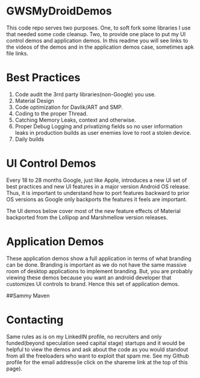 GWSMyDroidDemos
===============

This code repo serves two purposes. One, to soft fork some libraries I use that needed some code cleanup.
Two, to provide one place to put my UI control demos and application demos. In this readme you will
see links to the videos of the demos and in the application demos case, sometimes apk file links.

Best Practices
==============

1. Code audit the 3rrd party libraries(non-Google) you use.
2. Material Design
3. Code optimization for Davlik/ART and SMP.
4. Coding to the proper Thread.
5. Catching Memory Leaks, context and otherwise.
6. Proper Debug Logging and privatizing fields so no user information leaks in production builds as user
   enemies love to root a stolen device.
7. Daily builds



UI Control Demos
================

Every 18 to 28 months Google, just like Apple, introduces a new UI set of best practices and
new UI features in a major version Android OS release.  Thus, it is important to understand how to
port features backward to prior OS versions as Google only backports the features it feels are
important.

The UI demos below cover most of the new feature effects of Material backported from the Lollipop and
Marshmellow version releases.

Application Demos
=================

These application demos show a full application in terms of what branding can be done. Branding is important
as we do not have the same massive room of desktop applications to implement branding. But, you are probably
viewing these demos because you want an android developer that customizes UI controls to brand. Hence
this set of application demos.

##Sammy Maven



Contacting
==========

Same rules as is on my LinkedIN profile, no recruiters and only funded(beyond speculation seed capital stage)
startups and it would be helpful to view the demos and ask about the code as you would standout from
all the freeloaders who want to exploit that spam me. See my Github profile for the email address(ie click on the shareme link at the top of this page).

